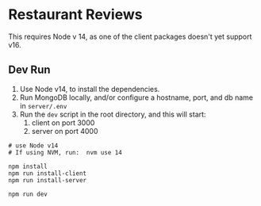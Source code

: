 # Restaurant Reviews

This requires Node v 14, as one of the client packages doesn't yet support v16.


## Dev Run

1.  Use Node v14, to install the dependencies.
2.  Run MongoDB locally, and/or configure a hostname, port, and db name in `server/.env`
3.  Run the `dev` script in the root directory, and this will start:
    1.  client on port 3000
    2.  server on port 4000

```
# use Node v14
# If using NVM, run:  nvm use 14

npm install
npm run install-client
npm run install-server

npm run dev
```